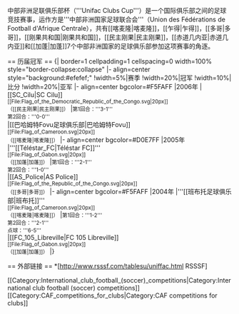 中部非洲足联俱乐部杯（'''Unifac Clubs Cup'''）是一个国际俱乐部之间的足球竞技赛事，运作方是'''中部非洲国家足球联合会'''（Union des Fédérations de Football d'Afrique Centrale），共有[[喀麦隆|喀麦隆]]，[[乍得|乍得]]，[[多哥|多哥]]，[[刚果共和国|刚果共和国]]，[[民主刚果|民主刚果]]，[[赤道几内亚|赤道几内亚]]和[[加蓬|加蓬]]7个中部非洲国家的足球俱乐部参加这项赛事的角逐。

== 历届冠军 ==
{| border=1 cellpadding=1 cellspacing=0 width=100% style="border-collapse:collapse"
|- align=center style="background:#efefef;"
!width=5%|赛季
!width=20%|冠军
!width=10%|比分
!width=20%|亚军
|- align=center bgcolor=#F5FAFF
|2006年
|[[SC_Cilu|SC Cilu]]<br/><small>[[File:Flag_of_the_Democratic_Republic_of_the_Congo.svg|20px]]</small><br /><small>（[[民主刚果|民主刚果]]）</small>
|<small>第1回合：'''3-1'''<br/>第2回合：'''0-0'''<br/></small>
|[[巴哈姆特Fovu足球俱乐部|巴哈姆特Fovu]]<br/><small>[[File:Flag_of_Cameroon.svg|20px]]</small><br /><small>（[[喀麦隆|喀麦隆]]）</small>
|- align=center bgcolor=#D0E7FF
|2005年
|'''[[Téléstar_FC|Téléstar FC]]'''<br/><small>[[File:Flag_of_Gabon.svg|20px]]</small><br /><small>（[[加蓬|加蓬]]）</small>
|<small>第1回合：'''2-1'''<br/>第2回合：'''1-0'''<br/></small>
|[[AS_Police|AS Police]]<br/><small>[[File:Flag_of_the_Republic_of_the_Congo.svg|20px]]</small><br /><small>（[[多哥|多哥]]）</small>
|- align=center bgcolor=#F5FAFF
|2004年
|'''[[班布托足球俱乐部|班布托]]'''<br/><small>[[File:Flag_of_Cameroon.svg|20px]]</small><br /><small>（[[喀麦隆|喀麦隆]]）</small>
|<small>第1回合：'''1-2'''<br/>第2回合：'''2-1'''<br/>点球：'''6-5'''<br/></small>
|[[FC_105_Libreville|FC 105 Libreville]]<br/><small>[[File:Flag_of_Gabon.svg|20px]]</small><br /><small>（[[加蓬|加蓬]]）</small>
|}

== 外部链接 ==
*[http://www.rsssf.com/tablesu/uniffac.html RSSSF]

[[Category:International_club_football_(soccer)_competitions|Category:International club football (soccer) competitions]]
[[Category:CAF_competitions_for_clubs|Category:CAF competitions for clubs]]